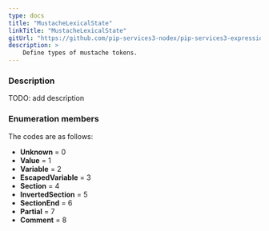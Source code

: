 ```yaml
---
type: docs
title: "MustacheLexicalState"
linkTitle: "MustacheLexicalState"
gitUrl: "https://github.com/pip-services3-nodex/pip-services3-expressions-nodex"
description: > 
    Define types of mustache tokens.
---
```


### Description

TODO: add description


### Enumeration members

The codes are as follows:

- **Unknown** = 0
- **Value** = 1
- **Variable** = 2
- **EscapedVariable** = 3
- **Section** = 4
- **InvertedSection** = 5
- **SectionEnd** = 6
- **Partial** = 7
- **Comment** = 8